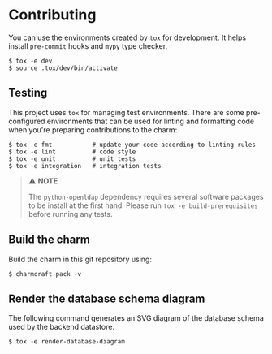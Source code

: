 # Contributing

You can use the environments created by `tox` for development. It helps
install `pre-commit` hooks and `mypy` type checker.

```shell
$ tox -e dev
$ source .tox/dev/bin/activate
```

## Testing

This project uses `tox` for managing test environments. There are some
pre-configured environments that can be used for linting and formatting code
when you're preparing contributions to the charm:

```shell
$ tox -e fmt           # update your code according to linting rules
$ tox -e lint          # code style
$ tox -e unit          # unit tests
$ tox -e integration   # integration tests
```

> ⚠️ **NOTE**
>
> The `python-openldap` dependency requires several software packages to be
> install at the first hand. Please run `tox -e build-prerequisites` before
> running any tests.

## Build the charm

Build the charm in this git repository using:

```shell
$ charmcraft pack -v
```

## Render the database schema diagram

The following command generates an SVG diagram of the database schema used by
the backend datastore.

```shell
$ tox -e render-database-diagram
```
